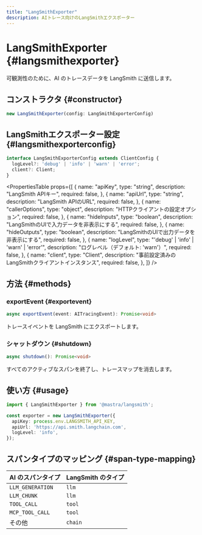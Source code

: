```yaml
---
title: "LangSmithExporter"
description: AIトレース向けのLangSmithエクスポーター
---
```


# LangSmithExporter \{#langsmithexporter\}

可観測性のために、AI のトレースデータを LangSmith に送信します。

## コンストラクタ \{#constructor\}

```typescript
new LangSmithExporter(config: LangSmithExporterConfig)
```

## LangSmithエクスポーター設定 \{#langsmithexporterconfig\}

```typescript
interface LangSmithExporterConfig extends ClientConfig {
  logLevel?: 'debug' | 'info' | 'warn' | 'error';
  client?: Client;
}
```

<PropertiesTable
  props={[
{
name: "apiKey",
type: "string",
description: "LangSmith APIキー",
required: false,
},
{
name: "apiUrl",
type: "string",
description: "LangSmith APIのURL",
required: false,
},
{
name: "callerOptions",
type: "object",
description: "HTTPクライアントの設定オプション",
required: false,
},
{
name: "hideInputs",
type: "boolean",
description: "LangSmithのUIで入力データを非表示にする",
required: false,
},
{
name: "hideOutputs",
type: "boolean",
description: "LangSmithのUIで出力データを非表示にする",
required: false,
},
{
name: "logLevel",
type: "'debug' | 'info' | 'warn' | 'error'",
description: "ログレベル（デフォルト: 'warn'）",
required: false,
},
{
name: "client",
type: "Client",
description: "事前設定済みのLangSmithクライアントインスタンス",
required: false,
},
]}
/>

## 方法 \{#methods\}

### exportEvent \{#exportevent\}

```typescript
async exportEvent(event: AITracingEvent): Promise<void>
```

トレースイベントを LangSmith にエクスポートします。

### シャットダウン \{#shutdown\}

```typescript
async shutdown(): Promise<void>
```

すべてのアクティブなスパンを終了し、トレースマップを消去します。

## 使い方 \{#usage\}

```typescript
import { LangSmithExporter } from '@mastra/langsmith';

const exporter = new LangSmithExporter({
  apiKey: process.env.LANGSMITH_API_KEY,
  apiUrl: 'https://api.smith.langchain.com',
  logLevel: 'info',
});
```

## スパンタイプのマッピング \{#span-type-mapping\}

| AI のスパンタイプ | LangSmith のタイプ |
| ---------------- | ------------------ |
| `LLM_GENERATION` | `llm`              |
| `LLM_CHUNK`      | `llm`              |
| `TOOL_CALL`      | `tool`             |
| `MCP_TOOL_CALL`  | `tool`             |
| その他           | `chain`            |